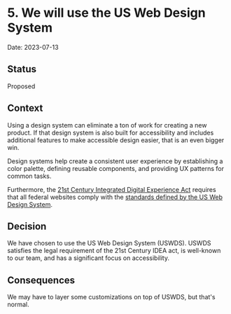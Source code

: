 # 5. We will use the US Web Design System

Date: 2023-07-13

## Status

Proposed

## Context

Using a design system can eliminate a ton of work for creating a new product.
If that design system is also built for accessibility and includes additional
features to make accessible design easier, that is an even bigger win.

Design systems help create a consistent user experience by establishing a color
palette, defining reusable components, and providing UX patterns for common
tasks.

Furthermore, the [21st Century Integrated Digital Experience Act](https://www.congress.gov/bill/115th-congress/house-bill/5759/text)
requires that all federal websites comply with the [standards defined by the US Web Design System](https://designsystem.digital.gov/website-standards/).

## Decision

We have chosen to use the US Web Design System (USWDS). USWDS satisfies the
legal requirement of the 21st Century IDEA act, is well-known to our team, and
has a significant focus on accessibility.

## Consequences

We may have to layer some customizations on top of USWDS, but that's normal.
